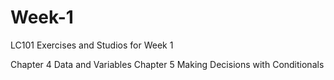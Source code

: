 # Week-1
LC101 Exercises and Studios for Week 1

Chapter 4 Data and Variables
Chapter 5 Making Decisions with Conditionals
